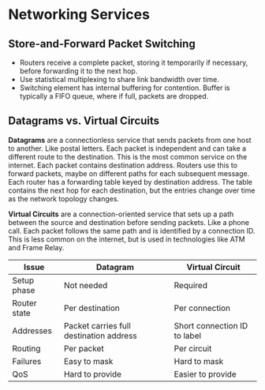 # Networking Services

## Store-and-Forward Packet Switching

- Routers receive a complete packet, storing it temporarily if necessary, before forwarding it to the next hop.
- Use statistical multiplexing to share link bandwidth over time.
- Switching element has internal buffering for contention. Buffer is typically a FIFO queue, where if full, packets are dropped.

## Datagrams vs. Virtual Circuits

**Datagrams** are a connectionless service that sends packets from one host to another. Like postal letters. Each packet is independent and can take a different route to the destination. This is the most common service on the internet. Each packet contains destination address. Routers use this to forward packets, maybe on different paths for each subsequent message. Each router has a forwarding table keyed by destination address. The table contains the next hop for each destination, but the entries change over time as the network topology changes.

**Virtual Circuits** are a connection-oriented service that sets up a path between the source and destination before sending packets. Like a phone call. Each packet follows the same path and is identified by a connection ID. This is less common on the internet, but is used in technologies like ATM and Frame Relay.

| Issue | Datagram | Virtual Circuit |
|-------|----------|-----------------|
| Setup phase | Not needed | Required |
| Router state | Per destination | Per connection |
| Addresses | Packet carries full destination address | Short connection ID to label|
| Routing | Per packet | Per circuit |
| Failures | Easy to mask | Hard to mask |
| QoS | Hard to provide | Easier to provide |

